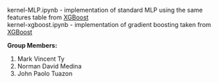 kernel-MLP.ipynb - implementation of standard MLP using the same features table from <a href='https://www.kaggle.com/ranjoranjan/single-xgboost-model'>XGBoost</a></br>
kernel-xgboost.ipynb - implementation of gradient boosting taken from <a href='https://www.kaggle.com/ranjoranjan/single-xgboost-model'>XGBoost</a> </br>

<strong>Group Members:</strong></br>
1. Mark Vincent Ty</br>
2. Norman David Medina</br>
3. John Paolo Tuazon</br>
